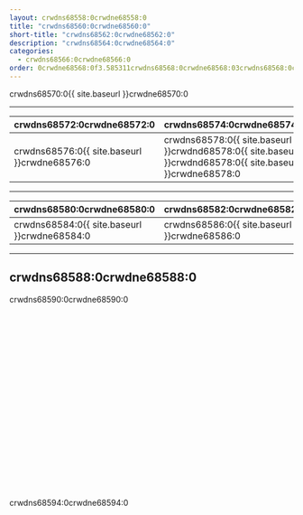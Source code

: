 ```yaml
---
layout: crwdns68558:0crwdne68558:0
title: "crwdns68560:0crwdne68560:0"
short-title: "crwdns68562:0crwdne68562:0"
description: "crwdns68564:0crwdne68564:0"
categories:
  - crwdns68566:0crwdne68566:0
order: 0crwdne68568:0f3.585311crwdns68568:0crwdne68568:03crwdns68568:0crwdne68568:0
---
```

crwdns68570:0{{ site.baseurl }}crwdne68570:0

<hr />

| crwdns68572:0crwdne68572:0                                            | crwdns68574:0crwdne68574:0                                                                                 |
| --------------------------------------------------------------------- | ---------------------------------------------------------------------------------------------------------- |
| crwdns68576:0{{ site.baseurl }}crwdne68576:0 &nbsp;&nbsp;&nbsp;&nbsp; | crwdns68578:0{{ site.baseurl }}crwdnd68578:0{{ site.baseurl }}crwdnd68578:0{{ site.baseurl }}crwdne68578:0 |

<hr />

| crwdns68580:0crwdne68580:0                                           | crwdns68582:0crwdne68582:0                   |
| -------------------------------------------------------------------- | -------------------------------------------- |
| crwdns68584:0{{ site.baseurl }}crwdne68584:0&nbsp;&nbsp;&nbsp;&nbsp; | crwdns68586:0{{ site.baseurl }}crwdne68586:0 |

<hr />

## crwdns68588:0crwdne68588:0

crwdns68590:0crwdne68590:0

<div class="video-wrapper">
<iframe width="560" height="315" src="crwdns68592:0crwdne68592:0" frameborder="0" allow="autoplay; encrypted-media" allowfullscreen mark="crwd-mark"></iframe>
</div>

crwdns68594:0crwdne68594:0